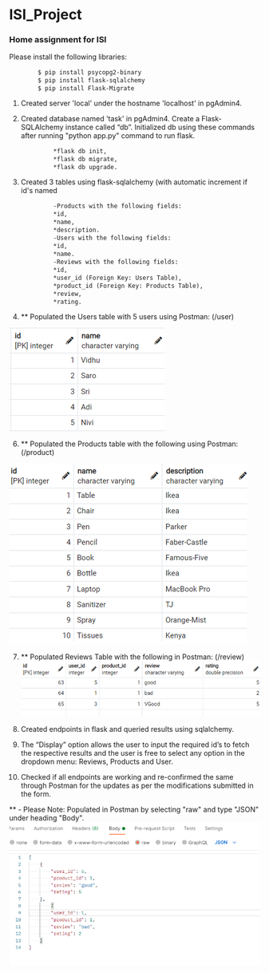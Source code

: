 ﻿
# ISI_Project
### Home assignment for ISI

Please install the following libraries:
			
		    $ pip install psycopg2-binary  
		    $ pip install flask-sqlalchemy  
		    $ pip install Flask-Migrate

1. Created server 'local' under the hostname 'localhost' in pgAdmin4.
2. Created database named 'task' in pgAdmin4.
Create a Flask-SQLAlchemy instance called “db”.
Initialized db using these commands after running "python app.py" command to run flask.

				*flask db init, 
				*flask db migrate, 
				*flask db upgrade.
	
3. Created 3 tables using flask-sqlalchemy (with automatic increment if id's named

				-Products with the following fields: 
				*id, 
				*name, 
				*description.
				-Users with the following fields: 
				*id, 
				*name.
				-Reviews with the following fields: 
				*id, 
				*user_id (Foreign Key: Users Table), 
				*product_id (Foreign Key: Products Table),
				*review, 
				*rating.

5. ** Populated the Users table with 5 users using Postman: (/user) 

 ![alt text](https://github.com/vidhubala-selvaraj/ISI_Project/blob/main/screenshots/4.png)


6. ** Populated the Products table with the following using Postman: (/product) 

 ![alt text](https://github.com/vidhubala-selvaraj/ISI_Project/blob/main/screenshots/5.png)
 
7. ** Populated Reviews Table with the following in Postman: (/review) 
 ![alt text](https://github.com/vidhubala-selvaraj/ISI_Project/blob/main/screenshots/6.png)
 
8. Created endpoints in flask and queried results using sqlalchemy.
9. The “Display” option allows the user to input the required id’s to fetch the respective results and the user is free to select any option in the dropdown menu: Reviews, Products and User.
10. Checked if all endpoints are working and re-confirmed the same through Postman for the updates as per the modifications submitted in the form.

** - Please Note: Populated in Postman by selecting "raw" and type "JSON" under heading "Body".
![alt text](https://github.com/vidhubala-selvaraj/ISI_Project/blob/main/screenshots/postman.png)
